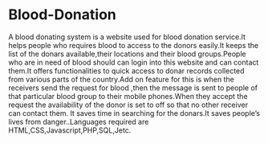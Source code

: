 # Blood-Donation
A blood donating system is a website  used for blood donation service.It helps people who requires blood to access to the donors easily.It  keeps the list of the donars available,their locations and their blood groups.People who are in need of blood should can login into this website  and can contact them.It offers functionalities to quick access to donar records collected from various parts of the country.Add on feature for this is when the receivers send the request for blood ,then the message is sent to people of that particular blood group to their mobile phones.When they accept the request the availability of the donor is set to off  so that no other receiver can contact them. It saves time in searching for the donars.It saves people’s lives from danger..Languages  required are HTML,CSS,Javascript,PHP,SQL,Jetc.
